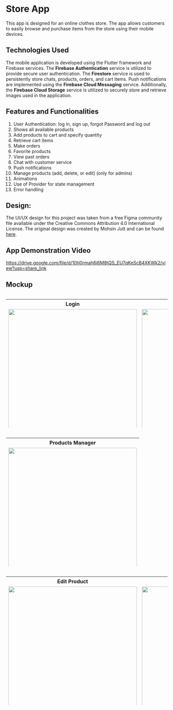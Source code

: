 # Store App
This app is designed for an online clothes store. The app allows customers to easily browse and purchase items from the store using their mobile devices.

## Technologies Used
The mobile application is developed using the Flutter framework and Firebase services. The **Firebase Authentication** service is utilized to provide secure user authentication. The **Firestore** service is used to persistently store chats, products, orders, and cart items. Push notifications are implemented using the **Firebase Cloud Messaging** service. Additionally, the **Firebase Cloud Storage** service is utilized to securely store and retrieve images used in the application.

## Features and Functionalities
1. User Authentication: log in, sign up, forgot Password and log out
2. Shows all available products
4. Add products to cart and specify quantity
5. Retrieve cart items
6. Make orders
7. Favorite products
8. View past orders
9. Chat with customer service
10. Push notifications
11. Manage products (add, delete, or edit) (only for admins)
12. Animations
13. Use of Provider for state management
14. Error handling

## Design:

The UI/UX design for this project was taken from a free Figma community file available under the Creative Commons Attribution 4.0 International License. The original design was created by Mohsin Jutt and can be found [here](https://www.figma.com/community/file/1154144837103334243).

## App Demonstration Video

https://drive.google.com/file/d/10tj0rmah6i6M8tQS_EU7qKeScB4XKWk2/view?usp=share_link

## Mockup

<div style="overflow-x:auto;">
  <table style="height: 400px;">
    <tr>
      <th>Login</th>
      <th>Home</th>
      <th>Product Details</th>
    </tr>
    <tr>
      <td><img src="[https://user-images.githubusercontent.com/40627412/224509686-9bcd8516-4671-458f-90c4-29ec923f5c74.png](https://user-images.githubusercontent.com/40627412/236239935-1e4b1d33-9373-4096-81d7-7f4915081a5f.png)" height="400"></td>
      <td><img src="[https://user-images.githubusercontent.com/40627412/224509704-2693ae01-40e9-40f0-84a9-0d687e3c54c0.png](https://user-images.githubusercontent.com/40627412/236240197-18ba04a2-c857-4e0d-989e-1b19b3545c6a.png)" height="400"></td>
      <td><img src="[https://user-images.githubusercontent.com/40627412/224506281-b9c53e58-9332-4625-877d-171a453eb462.png](https://user-images.githubusercontent.com/40627412/236240272-14db1dc1-a040-469a-ba13-a4326e4dd885.png)" height="400"></td>
    </tr>
  </table>
</div>
  



<div style="overflow-x:auto;">
  <table style="height: 400px;">
    <tr>
      <th>Products Manager</th>
    </tr>
    <tr>
      <td><img src="[https://user-images.githubusercontent.com/40627412/224509748-ba526718-de2f-4763-b747-7bb80cb51452.png](https://user-images.githubusercontent.com/40627412/236240820-f589ab1f-0047-4d7e-9124-0dbe15e048c4.png)" height="400"></td>
    </tr>
  </table>
</div>


<div style="overflow-x:auto;">
  <table style="height: 400px;">
    <tr>
      <th>Edit Product</th>
      <th>Chat Support</th>
    </tr>
    <tr>
      <td><img src="https://user-images.githubusercontent.com/40627412/224509764-71ca03ef-fd70-4e8d-8841-473fe7537628.png" height="400"></td>
      <td><img src="https://user-images.githubusercontent.com/40627412/224506247-95521e90-c00f-4e5e-ac68-5e8eab5365c5.png" height="400"></td>
    </tr>
  </table>
</div>
